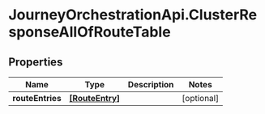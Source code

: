 # JourneyOrchestrationApi.ClusterResponseAllOfRouteTable

## Properties

Name | Type | Description | Notes
------------ | ------------- | ------------- | -------------
**routeEntries** | [**[RouteEntry]**](RouteEntry.md) |  | [optional] 


